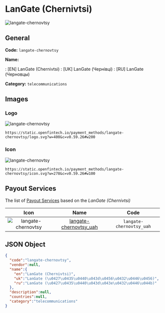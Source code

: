 
# LanGate (Chernivtsi) 
![langate-chernovtsy](https://static.openfintech.io/payment_methods/langate-chernovtsy/logo.svg?w=400&c=v0.59.26#w200)  

## General 
**Code:** `langate-chernovtsy` 
 
**Name:** 
 
:	[EN] LanGate (Chernivtsi) 
:	[UK] LanGate (Чернівці) 
:	[RU] LanGate (Черновцы) 
 
**Category:** `telecommunications` 
 

## Images 

### Logo 
![langate-chernovtsy](https://static.openfintech.io/payment_methods/langate-chernovtsy/logo.svg?w=400&c=v0.59.26#w200)  

```
https://static.openfintech.io/payment_methods/langate-chernovtsy/logo.svg?w=400&c=v0.59.26#w200
```  

### Icon 
![langate-chernovtsy](https://static.openfintech.io/payment_methods/langate-chernovtsy/icon.svg?w=278&c=v0.59.26#w100)  

```
https://static.openfintech.io/payment_methods/langate-chernovtsy/icon.svg?w=278&c=v0.59.26#w100
```  

## Payout Services 
 
The list of [Payout Services](/payout-services/) based on the _LanGate (Chernivtsi)_ 

|Icon|Name|Code| 
|:---:|:---:|:---:| 
|![langate-chernovtsy](https://static.openfintech.io/payout_methods/langate-chernovtsy/icon.png?w=278&c=v0.59.26#w40) |[langate-chernovtsy_uah](/payout-services/langate-chernovtsy_uah/)|`langate-chernovtsy_uah`| 
 

## JSON Object 

```json
{
  "code":"langate-chernovtsy",
  "vendor":null,
  "name":{
    "en":"LanGate (Chernivtsi)",
    "uk":"LanGate (\u0427\u0435\u0440\u043d\u0456\u0432\u0446\u0456)",
    "ru":"LanGate (\u0427\u0435\u0440\u043d\u043e\u0432\u0446\u044b)"
  },
  "description":null,
  "countries":null,
  "category":"telecommunications"
}
```  
